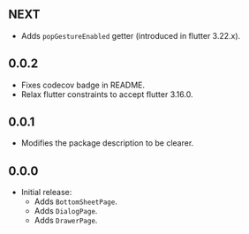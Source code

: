 ## NEXT

- Adds `popGestureEnabled` getter (introduced in flutter 3.22.x).

## 0.0.2

- Fixes codecov badge in README.
- Relax flutter constraints to accept flutter 3.16.0.

## 0.0.1

- Modifies the package description to be clearer.

## 0.0.0

- Initial release:
  - Adds `BottomSheetPage`.
  - Adds `DialogPage`.
  - Adds `DrawerPage`.
